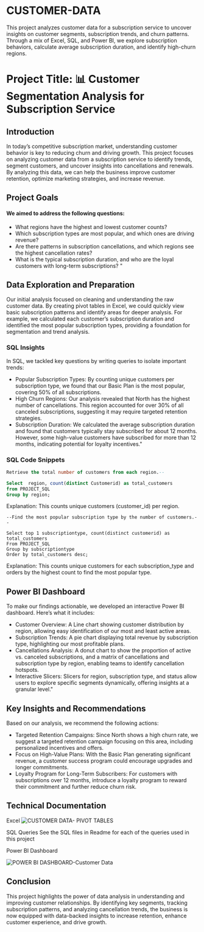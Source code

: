 # CUSTOMER-DATA
This project analyzes customer data for a subscription service to uncover insights on customer segments, subscription trends, and churn patterns. Through a mix of Excel, SQL, and Power BI, we explore subscription behaviors, calculate average subscription duration, and identify high-churn regions.

# Project Title: 📊 Customer Segmentation Analysis for Subscription Service

## Introduction
In today’s competitive subscription market, understanding customer behavior is key to reducing churn and driving growth. This project focuses on analyzing customer data from a subscription service to identify trends, segment customers, and uncover insights into cancellations and renewals. By analyzing this data, we can help the business improve customer retention, optimize marketing strategies, and increase revenue.

## Project Goals

#### We aimed to address the following questions:

- What regions have the highest and lowest customer counts?
- Which subscription types are most popular, and which ones are driving revenue?
- Are there patterns in subscription cancellations, and which regions see the highest cancellation rates?
- What is the typical subscription duration, and who are the loyal customers with long-term subscriptions? "

## Data Exploration and Preparation

Our initial analysis focused on cleaning and understanding the raw customer data. By creating pivot tables in Excel, we could quickly view basic subscription patterns and identify areas for deeper analysis. For example, we calculated each customer’s subscription duration and identified the most popular subscription types, providing a foundation for segmentation and trend analysis.

### SQL Insights

In SQL, we tackled key questions by writing queries to isolate important trends:

- Popular Subscription Types: By counting unique customers per subscription type, we found that our Basic Plan is the most popular, covering 50% of all subscriptions.
- High Churn Regions: Our analysis revealed that North has the highest number of cancellations. This region accounted for over 30% of all canceled subscriptions, suggesting it may require targeted retention strategies.
- Subscription Duration: We calculated the average subscription duration and found that customers typically stay subscribed for about 12 months. However, some high-value customers have subscribed for more than 12 months, indicating potential for loyalty incentives."

### SQL Code Snippets
``` SQL
Retrieve the total number of customers from each region.--

Select  region, count(distinct Customerid) as total_customers 
from PROJECT_SQL
Group by region;

```
Explanation: This counts unique customers (customer_id) per region.

```
--Find the most popular subscription type by the number of customers.--

Select top 1 subscriptiontype, count(distinct customerid) as total_customers
From PROJECT_SQL
Group by subscriptiontype 
Order by total_customers desc;

```
Explanation: This counts unique customers for each subscription_type and orders by the highest count to find the most popular type.


## Power BI Dashboard

To make our findings actionable, we developed an interactive Power BI dashboard. Here’s what it includes:

- Customer Overview: A Line chart showing customer distribution by region, allowing easy identification of our most and least active areas.
- Subscription Trends: A pie chart displaying total revenue by subscription type, highlighting our most profitable plans.
- Cancellations Analysis: A donut chart to show the proportion of active vs. canceled subscriptions, and a matrix of cancellations and subscription type by region, enabling teams to identify cancellation hotspots.
- Interactive Slicers: Slicers for region, subscription type, and status allow users to explore specific segments dynamically, offering insights at a granular level."

## Key Insights and Recommendations

Based on our analysis, we recommend the following actions:

- Targeted Retention Campaigns: Since North shows a high churn rate, we suggest a targeted retention campaign focusing on this area, including personalized incentives and offers.
- Focus on High-Value Plans: With the Basic Plan generating significant revenue, a customer success program could encourage upgrades and longer commitments.
- Loyalty Program for Long-Term Subscribers: For customers with subscriptions over 12 months, introduce a loyalty program to reward their commitment and further reduce churn risk.

## Technical Documentation

Excel
![CUSTOMER DATA- PIVOT TABLES](https://github.com/user-attachments/assets/dc86764b-8f7f-4601-a921-434e271b6454)

SQL Queries
See the SQL files in Readme for each of the queries used in this project

Power BI Dashboard

![POWER BI DASHBOARD-Customer Data](https://github.com/user-attachments/assets/12fa2ba9-e53e-45b9-861b-7bdd3b18b086)


## Conclusion

This project highlights the power of data analysis in understanding and improving customer relationships. By identifying key segments, tracking subscription patterns, and analyzing cancellation trends, the business is now equipped with data-backed insights to increase retention, enhance customer experience, and drive growth.
